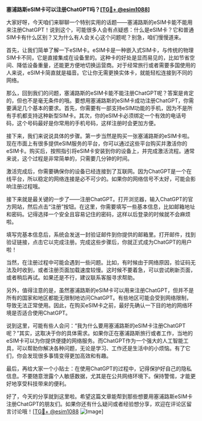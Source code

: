 **塞浦路斯eSIM卡可以注册ChatGPT吗？[[TG💪+ @esim1088](https://t.me/s/esim1088)]**

大家好呀，今天咱们来聊聊一个特别实用的话题——塞浦路斯的eSIM卡能不能用来注册ChatGPT！说到这个，可能很多人会有点疑惑：什么是eSIM卡？它和普通SIM卡有什么区别？又为什么有人会关心这个问题呢？别急，咱们慢慢道来。

首先，让我们简单了解一下eSIM卡。eSIM卡是一种嵌入式SIM卡，与传统的物理SIM卡不同，它是直接集成在设备里的。这种卡的好处是显而易见的，比如节省空间、降低设备重量，还能更方便地切换运营商。对于经常旅行或者需要多国使用的人来说，eSIM卡简直就是福音。它让你无需更换实体卡，就能轻松连接到不同的网络。

那么，回到我们的问题，塞浦路斯的eSIM卡能不能注册ChatGPT呢？答案是肯定的，但也不是毫无条件的哦。要想用塞浦路斯的eSIM卡成功注册ChatGPT，你需要满足几个基本的要求。首先，你需要有一部支持eSIM功能的手机，因为不是所有手机都支持这种新型SIM卡。其次，你的eSIM卡必须绑定一个有效的电话号码，这个号码最好是你常用的手机号码，这样注册时会更加方便。

接下来，我们来说说具体的步骤。第一步当然是购买一张塞浦路斯的eSIM卡啦。现在市面上有很多提供eSIM服务的平台，你可以通过这些平台购买并激活你的eSIM卡。购买后，按照指引将eSIM卡安装到你的设备上，并完成激活流程。通常来说，这个过程是非常简单的，只需要几分钟的时间。

激活完成后，你需要确保你的设备已经连接到了互联网。因为ChatGPT是一个在线平台，所以稳定的网络连接是必不可少的。如果你的网络信号不太好，可能会影响注册过程哦。

接下来就是最关键的一步了——注册ChatGPT。打开浏览器，输入ChatGPT的官方网站，然后点击“注册”按钮。在这里，你需要填写一些基本信息，比如邮箱地址和密码。记得选择一个安全且容易记住的密码，这样以后登录的时候就不会麻烦啦。

填写完基本信息后，系统会发送一封验证邮件到你提供的邮箱里。打开邮件，找到验证链接，点击它以完成注册。完成这些步骤后，你就正式成为ChatGPT的用户啦！

当然，在注册过程中可能会遇到一些问题。比如，有时候由于网络原因，验证码无法及时收到，或者注册页面加载速度较慢。这时候不要着急，可以尝试刷新页面，或者稍后再试。如果还是不行，建议联系客服寻求帮助。

另外，值得注意的是，虽然塞浦路斯的eSIM卡可以用来注册ChatGPT，但并不是所有的国家和地区都能无限制地访问ChatGPT。有些地区可能会受到网络限制，导致无法正常使用。因此，在购买eSIM卡之前，最好先确认一下目的地的网络环境是否适合使用ChatGPT。

说到这里，可能有些人会问：“我为什么要用塞浦路斯的eSIM卡注册ChatGPT呢？”其实，这取决于你的具体需求。如果你正在塞浦路斯旅行或者工作，当地的eSIM卡可以为你提供便捷的网络服务。而ChatGPT作为一个强大的人工智能工具，可以帮助你解决各种问题，无论是学习、工作还是生活中的小烦恼。有了它们，你会发现很多事情变得更加高效和有趣。

最后，再给大家一个小贴士：在使用ChatGPT的过程中，记得保护好自己的隐私信息。不要随意泄露个人敏感数据，尤其是在公共网络环境下。保持警惕，才能更好地享受科技带来的便利。

好了，今天的分享就到这里啦。希望这篇文章能帮到那些想要用塞浦路斯eSIM卡注册ChatGPT的朋友们。如果你还有什么疑问或者经验想分享，欢迎在评论区留言讨论哦！[[TG💪+ @esim1088](https://t.me/s/esim1088) ![Image](https://i.postimg.cc/4NQfJmqS/Snipaste-2025-05-13-00-14-12.png)]